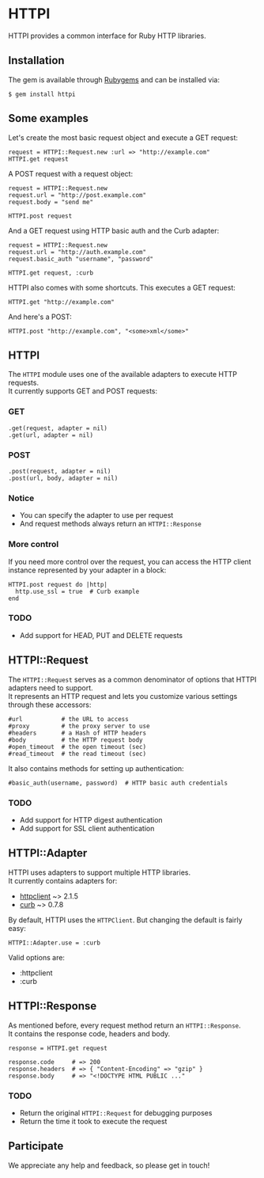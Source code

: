 HTTPI
=====

HTTPI provides a common interface for Ruby HTTP libraries.

Installation
------------

The gem is available through [Rubygems](http://rubygems.org/gems/httpi) and can be installed via:

    $ gem install httpi

Some examples
-------------

Let's create the most basic request object and execute a GET request:

    request = HTTPI::Request.new :url => "http://example.com"
    HTTPI.get request

A POST request with a request object:

    request = HTTPI::Request.new
    request.url = "http://post.example.com"
    request.body = "send me"
  
    HTTPI.post request

And a GET request using HTTP basic auth and the Curb adapter:

    request = HTTPI::Request.new
    request.url = "http://auth.example.com"
    request.basic_auth "username", "password"
  
    HTTPI.get request, :curb

HTTPI also comes with some shortcuts. This executes a GET request:

    HTTPI.get "http://example.com"

And here's a POST:

    HTTPI.post "http://example.com", "<some>xml</some>"

HTTPI
-------------

The `HTTPI` module uses one of the available adapters to execute HTTP requests.  
It currently supports GET and POST requests:

### GET

    .get(request, adapter = nil)
    .get(url, adapter = nil)

### POST

    .post(request, adapter = nil)
    .post(url, body, adapter = nil)

### Notice

* You can specify the adapter to use per request
* And request methods always return an `HTTPI::Response`

### More control

If you need more control over the request, you can access the HTTP client instance represented
by your adapter in a block:

    HTTPI.post request do |http|
      http.use_ssl = true  # Curb example
    end

### TODO

* Add support for HEAD, PUT and DELETE requests

HTTPI::Request
--------------

The `HTTPI::Request` serves as a common denominator of options that HTTPI adapters need to support.  
It represents an HTTP request and lets you customize various settings through these accessors:

    #url           # the URL to access
    #proxy         # the proxy server to use
    #headers       # a Hash of HTTP headers
    #body          # the HTTP request body
    #open_timeout  # the open timeout (sec)
    #read_timeout  # the read timeout (sec)

It also contains methods for setting up authentication:

    #basic_auth(username, password)  # HTTP basic auth credentials

### TODO

* Add support for HTTP digest authentication
* Add support for SSL client authentication

HTTPI::Adapter
--------------

HTTPI uses adapters to support multiple HTTP libraries.  
It currently contains adapters for:

* [httpclient](http://rubygems.org/gems/httpclient) ~> 2.1.5
* [curb](http://rubygems.org/gems/curb) ~> 0.7.8

By default, HTTPI uses the `HTTPClient`. But changing the default is fairly easy:

    HTTPI::Adapter.use = :curb

Valid options are:

* :httpclient
* :curb

HTTPI::Response
---------------

As mentioned before, every request method return an `HTTPI::Response`.  
It contains the response code, headers and body.

    response = HTTPI.get request
     
    response.code     # => 200
    response.headers  # => { "Content-Encoding" => "gzip" }
    response.body     # => "<!DOCTYPE HTML PUBLIC ..."

### TODO

* Return the original `HTTPI::Request` for debugging purposes
* Return the time it took to execute the request

Participate
-----------

We appreciate any help and feedback, so please get in touch!
